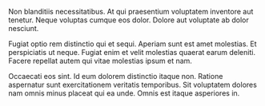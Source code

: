 Non blanditiis necessitatibus. At qui praesentium voluptatem inventore aut tenetur. Neque voluptas cumque eos dolor. Dolore aut voluptate ab dolor nesciunt.
 Fugiat optio rem distinctio qui et sequi. Aperiam sunt est amet molestias. Et perspiciatis ut neque. Fugiat enim et velit molestias quaerat earum deleniti. Facere repellat autem qui vitae molestias ipsum et nam.
 Occaecati eos sint. Id eum dolorem distinctio itaque non. Ratione aspernatur sunt exercitationem veritatis temporibus. Sit voluptatem dolores nam omnis minus placeat qui ea unde. Omnis est itaque asperiores in.